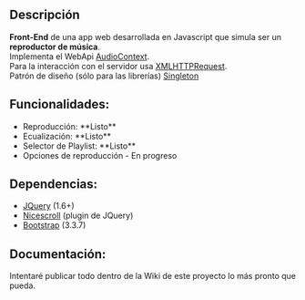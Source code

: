
## Descripción
**Front-End** de una app web desarrollada en Javascript que simula ser un __reproductor de música__.<br /> 
Implementa el WebApi [AudioContext](https://www.w3.org/TR/webaudio/). <br />
Para la interacción con el servidor usa [XMLHTTPRequest](https://developer.mozilla.org/es/docs/Web/API/XMLHttpRequest). <br />
Patrón de diseño (sólo para las librerías) [Singleton](https://es.wikipedia.org/wiki/Singleton ) <br />

## Funcionalidades:
<ul>
<li>Reproducción: **Listo**</li>
<li>Ecualización: **Listo**</li>
<li>Selector de Playlist: **Listo**</li>
<li>Opciones de reproducción - En progreso</li>
</ul>

## Dependencias:
<ul>
<li><a href="https://jquery.com/" target="_blank">JQuery</a> (1.6+)</li>
<li><a href="https://github.com/inuyaksa/jquery.nicescroll/blob/master/dist/jquery.nicescroll.js" target="_blank">Nicescroll</a> (plugin de JQuery)</li>
<li><a href="https://getbootstrap.com/docs/3.3/" target="_blank">Bootstrap</a> (3.3.7)</li>
</ul>

## Documentación:
Intentaré publicar todo dentro de la Wiki de este proyecto lo más pronto que pueda.
